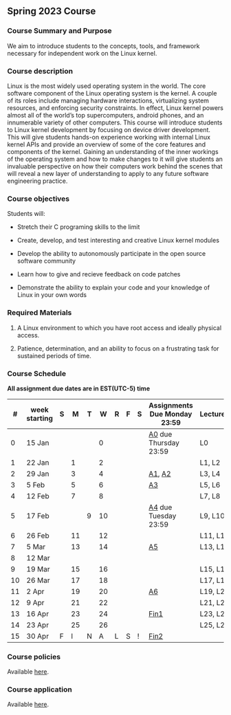 ## Spring 2023 Course

### Course Summary and Purpose

We aim to introduce students to the concepts, tools, and framework necessary for independent work on the Linux kernel.

### Course description

Linux is the most widely used operating system in the world. The core software component of the Linux operating system is the kernel. A couple of its roles include managing hardware interactions, virtualizing system resources, and enforcing security constraints. In effect, Linux kernel powers almost all of the world’s top supercomputers, android phones, and an innumerable variety of other computers. This course will introduce students to Linux kernel development by focusing on device driver development. This will give students hands-on experience working with internal Linux kernel APIs and provide an overview of some of the core features and components of the kernel. Gaining an understanding of the inner workings of the operating system and how to make changes to it will give students an invaluable perspective on how their computers work behind the scenes that will reveal a new layer of understanding to apply to any future software engineering practice.

### Course objectives

Students will:

* Stretch their C programing skills to the limit

* Create, develop, and test interesting and creative Linux kernel modules

* Develop the ability to autonomously participate in the open source software community

* Learn how to give and recieve feedback on code patches

* Demonstrate the ability to explain your code and your knowledge of Linux in your own words

### Required Materials

1. A Linux environment to which you have root access and ideally physical access.

2. Patience, determination, and an ability to focus on a frustrating task for sustained periods of time.

### Course Schedule

**All assignment due dates are in EST(UTC-5) time**

|#| week starting|S|M|T|W|R|F|S|Assignments Due Monday 23:59|Lectures|
|--|--|--|--|--|--|--|--|--|--|--|
|0| 15 Jan||||0||||[A0](A0.html) due Thursday 23:59|L0|
|1| 22 Jan||1||2|||||L1, L2|
|2| 29 Jan||3||4||||[A1](A1.html), [A2](A2.html)|L3, L4|
|3| 5 Feb||5||6||||[A3](A3.html)|L5, L6|
|4| 12 Feb||7||8|||||L7, L8|
|5| 17 Feb|||9|10||||[A4](A4.html) due Tuesday 23:59|L9, L10|
|6| 26 Feb||11||12|||||L11, L12|
|7| 5 Mar||13||14||||[A5](A5.html)|L13, L14|
|8| 12 Mar||||||||||
|9| 19 Mar||15||16|||||L15, L16|
|10| 26 Mar||17||18|||||L17, L18|
|11| 2 Apr||19||20||||[A6](A6.html)|L19, L20|
|12| 9 Apr||21||22|||||L21, L22|
|13| 16 Apr||23||24||||[Fin1](fin1.html)|L23, L24|
|14| 23 Apr||25||26|||||L25, L26|
|15| 30 Apr|F|I|N|A|L|S|!|[Fin2](fin2.html)||


### Course policies

Available [here](course_policies.html).

### Course application

Available [here](course_application.html).
